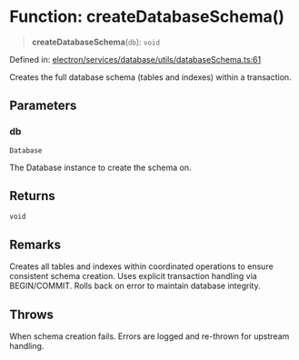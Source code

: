 # Function: createDatabaseSchema()

> **createDatabaseSchema**(`db`): `void`

Defined in: [electron/services/database/utils/databaseSchema.ts:61](https://github.com/Nick2bad4u/Uptime-Watcher/blob/8a1973382d5fe14c52996ecda381894eb7ecd4a6/electron/services/database/utils/databaseSchema.ts#L61)

Creates the full database schema (tables and indexes) within a transaction.

## Parameters

### db

`Database`

The Database instance to create the schema on.

## Returns

`void`

## Remarks

Creates all tables and indexes within coordinated operations to ensure consistent schema creation. Uses explicit transaction handling via BEGIN/COMMIT. Rolls back on error to maintain database integrity.

## Throws

When schema creation fails. Errors are logged and re-thrown for upstream handling.

